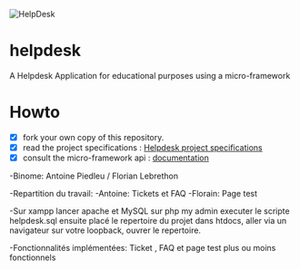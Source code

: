![HelpDesk](http://angular.kobject.net/git/phalconist/helpdesk.png "HelpDesk")
# helpdesk
A Helpdesk Application for educational purposes using a micro-framework
# Howto

- [x] fork your own copy of this repository.
- [x] read the project specifications : [Helpdesk project specifications](http://slamwiki.kobject.net/php-rt/projets/projet-2015/)
- [x] consult the micro-framework api : [documentation](http://api.kobject.net/micro-framework/)

-Binome:
  Antoine Piedleu / Florian Lebrethon

-Repartition du travail:
  -Antoine:
    Tickets et FAQ
  -Florain:
    Page test

-Sur xampp lancer apache et MySQL
  sur php my admin executer le scripte helpdesk.sql
  ensuite placé le repertoire du projet dans htdocs,
  aller via un navigateur sur votre loopback, ouvrer le repertoire.

-Fonctionnalités implémentées:
Ticket , FAQ et page test plus ou moins fonctionnels
